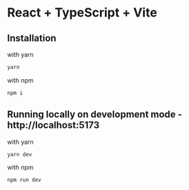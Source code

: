 # React + TypeScript + Vite

## Installation

with yarn
```bash
yarn
```

with npm
```bash
npm i
```

## Running locally on development mode - http://localhost:5173

with yarn
```bash
yarn dev
```

with npm
```bash
npm run dev
```